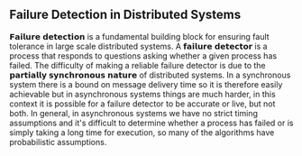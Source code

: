 ## Failure Detection in Distributed Systems

𝗙𝗮𝗶𝗹𝘂𝗿𝗲 𝗱𝗲𝘁𝗲𝗰𝘁𝗶𝗼𝗻 is a fundamental building block for ensuring fault tolerance in large scale distributed systems. A 𝗳𝗮𝗶𝗹𝘂𝗿𝗲 𝗱𝗲𝘁𝗲𝗰𝘁𝗼𝗿 is a process that responds to questions asking whether a given process has failed.
The difficulty of making a reliable failure detector is due to the 𝗽𝗮𝗿𝘁𝗶𝗮𝗹𝗹𝘆 𝘀𝘆𝗻𝗰𝗵𝗿𝗼𝗻𝗼𝘂𝘀 𝗻𝗮𝘁𝘂𝗿𝗲 of distributed systems. In a synchronous system there is a bound on message delivery time so it is therefore easily achievable but in asynchronous systems things are much harder, in this context it is possible for a failure detector to be accurate or live, but not both.
In general, in asynchronous systems we have no strict timing assumptions and it's difficult to determine whether a process has failed or is simply taking a long time for execution, so many of the algorithms have probabilistic assumptions.
